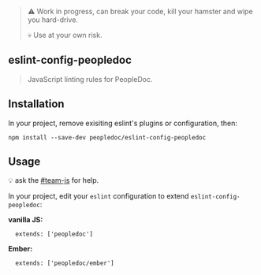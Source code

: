 > :warning: Work in progress, can break your code, kill your hamster and wipe you hard-drive.
>
> :skull: Use at your own risk.

## eslint-config-peopledoc

> JavaScript linting rules for PeopleDoc.

## Installation

In your project, remove exisiting eslint's plugins or configuration, then:

    npm install --save-dev peopledoc/eslint-config-peopledoc

## Usage

:bulb: ask the [#team-js](https://peopledoc.slack.com/messages/C467CSUQZ) for help.

In your project, edit your `eslint` configuration to extend `eslint-config-peopledoc`:

**vanilla JS:**

      extends: ['peopledoc']

**Ember:**

      extends: ['peopledoc/ember']
